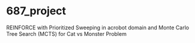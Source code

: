 # 687_project
REINFORCE with Prioritized Sweeping in acrobot domain and Monte Carlo Tree Search (MCTS) for Cat vs Monster Problem
